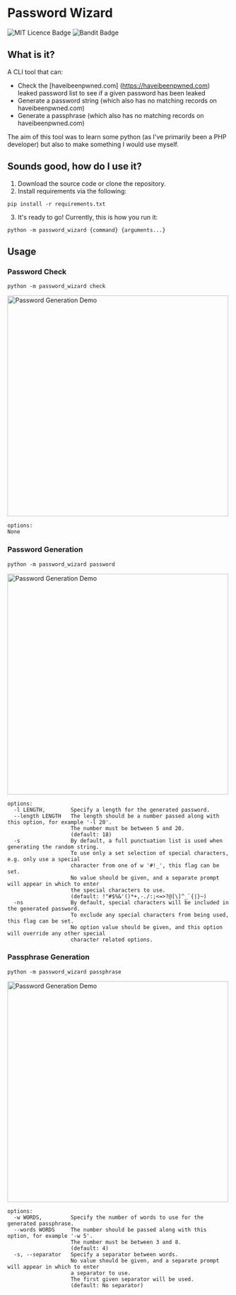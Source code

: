# Password Wizard 

<p>
    <img alt="MIT Licence Badge" src="https://img.shields.io/badge/Licence-MIT-blue">
    <img alt="Bandit Badge" src="https://github.com/cjbagley/password-wizard/actions/workflows/bandit.yml">
</p>

## What is it?
A CLI tool that can:

- Check the [haveibeenpwned.com] (https://haveibeenpwned.com) leaked password list to see if a given password has been leaked
- Generate a password string (which also has no matching records on haveibeenpwned.com)
- Generate a passphrase (which also has no matching records on haveibeenpwned.com)

The aim of this tool was to learn some python (as I've primarily been a PHP developer) but also to make something I would use myself.

## Sounds good, how do I use it?

1. Download the source code or clone the repository.
2. Install requirements via the following:

```shell
pip install -r requirements.txt
```

3. It's ready to go! Currently, this is how you run it:

```shell
python -m password_wizard {command} {arguments...}
```

## Usage

### Password Check

```shell
python -m password_wizard check 
```

<p>
    <img src="https://res.cloudinary.com/dlrj5sbsg/image/upload/v1709219671/pww-check_tch8wa.gif" width=500 alt="Password Generation Demo">
</p>

```
options:
None
```

### Password Generation

```shell
python -m password_wizard password
```

<p>
    <img src="https://res.cloudinary.com/dlrj5sbsg/image/upload/q_auto/pww-password_c1qlu6.gif" width=500 alt="Password Generation Demo">
</p>

```
options:
  -l LENGTH,        Specify a length for the generated password.
  --length LENGTH   The length should be a number passed along with this option, for example '-l 20'.
                    The number must be between 5 and 20.
                    (default: 18)
  -s                By default, a full punctuation list is used when generating the random string.
                    To use only a set selection of special characters, e.g. only use a special
                    character from one of w '#!_', this flag can be set.
                    No value should be given, and a separate prompt will appear in which to enter
                    the special characters to use.
                    (default: !"#$%&'()*+,-./:;<=>?@[\]^_`{|}~)
  -ns               By default, special characters will be included in the generated password.
                    To exclude any special characters from being used, this flag can be set.
                    No option value should be given, and this option will override any other special 
                    character related options.
```

### Passphrase Generation

```shell
python -m password_wizard passphrase 
```

<p>
    <img src="https://res.cloudinary.com/dlrj5sbsg/image/upload/q_auto/pww-passphrase_snazq6.gif" width=500 alt="Password Generation Demo">
</p>

```
options:
  -w WORDS,         Specify the number of words to use for the generated passphrase.
  --words WORDS     The number should be passed along with this option, for example '-w 5'.
                    The number must be between 3 and 8.
                    (default: 4)
  -s, --separator   Specify a separator between words.
                    No value should be given, and a separate prompt will appear in which to enter
                    a separator to use.
                    The first given separator will be used.
                    (default: No separator)
```

